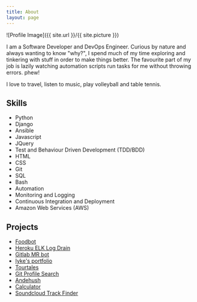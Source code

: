 ```yaml
---
title: About
layout: page
---
```

![Profile Image]({{ site.url }}/{{ site.picture }})

<p>I am a Software Developer and DevOps Engineer. Curious by nature and always wanting to know "why?", I spend much of my time exploring and tinkering with stuff in order to make things better. The favourite part of my job is lazily watching automation scripts run tasks for me without throwing errors. phew! </p>

<p>I love to travel, listen to music, play volleyball and table tennis.</p>

<h2>Skills</h2>

<ul class="skill-list">
	<li>Python</li>
	<li>Django</li>
	<li>Ansible</li>
	<li>Javascript</li>
	<li>JQuery</li>
	<li>Test and Behaviour Driven Development (TDD/BDD)</li>
	<li>HTML</li>
	<li>CSS</li>
	<li>Git</li>
	<li>SQL</li>
	<li>Bash</li>
	<li>Automation</li>
	<li>Monitoring and Logging</li>
	<li>Continuous Integration and Deployment</li>
	<li>Amazon Web Services (AWS)</li>
</ul>

<h2>Projects</h2>

<ul>
	<li><a href="https://github.com/kosyfrances/food-bot-review/">Foodbot</a></li>
	<li><a href="https://github.com/kosyfrances/heroku_log_drain_elk_stack/">Heroku ELK Log Drain</a></li>
	<li><a href="https://github.com/kosyfrances/gitlab_mr_bot">Gitlab MR bot</a></li>
	<li><a href="http://iykeanyanwu.com/">Iyke's portfolio</a></li>
	<li><a href="http://kosyfrances.github.io/tourtales-prototype/">Tourtales</a></li>
	<li><a href="http://kosyfrances.github.io/git-search/">Git Profile Search</a></li>
	<li><a href="https://andehush.herokuapp.com/">Andehush</a></li>
	<li><a href="http://kosyfrances.github.io/calculator/">Calculator</a></li>
	<li><a href="http://kosyfrances.github.io/soundcloud-track-finder/">Soundcloud Track Finder</a></li>
</ul>
